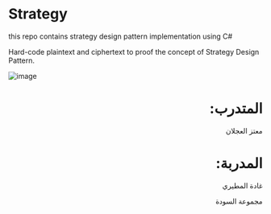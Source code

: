 # Strategy
this repo contains strategy design pattern implementation using C#

Hard-code plaintext and ciphertext to proof the concept of Strategy Design Pattern.


![image](https://user-images.githubusercontent.com/82468827/124002955-0f25c500-d9df-11eb-95e6-e9a8148668e2.png)



<div dir="rtl">
  

# المتدرب:


معتز العجلان

  

# المدربة:


  
غادة المطيري

  

مجموعة السودة
  
  </div>
